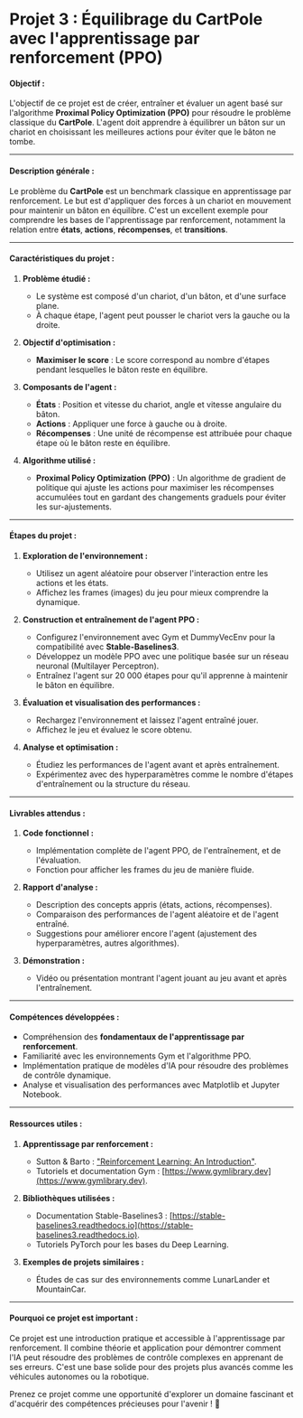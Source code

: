 # **Projet 3 : Équilibrage du CartPole avec l'apprentissage par renforcement (PPO)**

#### **Objectif :**

L'objectif de ce projet est de créer, entraîner et évaluer un agent basé sur l'algorithme **Proximal Policy Optimization (PPO)** pour résoudre le problème classique du **CartPole**. L'agent doit apprendre à équilibrer un bâton sur un chariot en choisissant les meilleures actions pour éviter que le bâton ne tombe.

---

#### **Description générale :**

Le problème du **CartPole** est un benchmark classique en apprentissage par renforcement. Le but est d'appliquer des forces à un chariot en mouvement pour maintenir un bâton en équilibre. C'est un excellent exemple pour comprendre les bases de l'apprentissage par renforcement, notamment la relation entre **états**, **actions**, **récompenses**, et **transitions**.

---

#### **Caractéristiques du projet :**

1. **Problème étudié :**
   - Le système est composé d'un chariot, d'un bâton, et d'une surface plane.
   - À chaque étape, l'agent peut pousser le chariot vers la gauche ou la droite.

2. **Objectif d'optimisation :**
   - **Maximiser le score** : Le score correspond au nombre d'étapes pendant lesquelles le bâton reste en équilibre.

3. **Composants de l'agent :**
   - **États** : Position et vitesse du chariot, angle et vitesse angulaire du bâton.
   - **Actions** : Appliquer une force à gauche ou à droite.
   - **Récompenses** : Une unité de récompense est attribuée pour chaque étape où le bâton reste en équilibre.

4. **Algorithme utilisé :**
   - **Proximal Policy Optimization (PPO)** : Un algorithme de gradient de politique qui ajuste les actions pour maximiser les récompenses accumulées tout en gardant des changements graduels pour éviter les sur-ajustements.

---

#### **Étapes du projet :**

1. **Exploration de l'environnement :**
   - Utilisez un agent aléatoire pour observer l'interaction entre les actions et les états.
   - Affichez les frames (images) du jeu pour mieux comprendre la dynamique.

2. **Construction et entraînement de l'agent PPO :**
   - Configurez l'environnement avec Gym et DummyVecEnv pour la compatibilité avec **Stable-Baselines3**.
   - Développez un modèle PPO avec une politique basée sur un réseau neuronal (Multilayer Perceptron).
   - Entraînez l'agent sur 20 000 étapes pour qu'il apprenne à maintenir le bâton en équilibre.

3. **Évaluation et visualisation des performances :**
   - Rechargez l'environnement et laissez l'agent entraîné jouer.
   - Affichez le jeu et évaluez le score obtenu.

4. **Analyse et optimisation :**
   - Étudiez les performances de l'agent avant et après entraînement.
   - Expérimentez avec des hyperparamètres comme le nombre d'étapes d'entraînement ou la structure du réseau.

---

#### **Livrables attendus :**

1. **Code fonctionnel :**
   - Implémentation complète de l'agent PPO, de l'entraînement, et de l'évaluation.
   - Fonction pour afficher les frames du jeu de manière fluide.

2. **Rapport d'analyse :**
   - Description des concepts appris (états, actions, récompenses).
   - Comparaison des performances de l'agent aléatoire et de l'agent entraîné.
   - Suggestions pour améliorer encore l'agent (ajustement des hyperparamètres, autres algorithmes).

3. **Démonstration :**
   - Vidéo ou présentation montrant l'agent jouant au jeu avant et après l'entraînement.

---

#### **Compétences développées :**

- Compréhension des **fondamentaux de l'apprentissage par renforcement**.
- Familiarité avec les environnements Gym et l'algorithme PPO.
- Implémentation pratique de modèles d'IA pour résoudre des problèmes de contrôle dynamique.
- Analyse et visualisation des performances avec Matplotlib et Jupyter Notebook.

---

#### **Ressources utiles :**

1. **Apprentissage par renforcement :**
   - Sutton & Barto : ["Reinforcement Learning: An Introduction"](http://incompleteideas.net/book/the-book.html).
   - Tutoriels et documentation Gym : [https://www.gymlibrary.dev](https://www.gymlibrary.dev).

2. **Bibliothèques utilisées :**
   - Documentation Stable-Baselines3 : [https://stable-baselines3.readthedocs.io](https://stable-baselines3.readthedocs.io).
   - Tutoriels PyTorch pour les bases du Deep Learning.

3. **Exemples de projets similaires :**
   - Études de cas sur des environnements comme LunarLander et MountainCar.

---

#### **Pourquoi ce projet est important :**

Ce projet est une introduction pratique et accessible à l'apprentissage par renforcement. Il combine théorie et application pour démontrer comment l'IA peut résoudre des problèmes de contrôle complexes en apprenant de ses erreurs. C'est une base solide pour des projets plus avancés comme les véhicules autonomes ou la robotique.

Prenez ce projet comme une opportunité d'explorer un domaine fascinant et d'acquérir des compétences précieuses pour l'avenir ! 🎯
